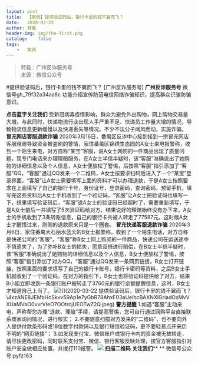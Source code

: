 ```yaml
---
layout:	post
title:	【案例】提供验证码后，银行卡里的钱不翼而飞？
date:	2020-03-22
author:	转载
header-img:	img/the-first.png
catalog:	false
tags:
	-	案例
---
```


<blockquote><p>转载：广州反诈服务号<br>
来源：微信公众号</p></blockquote>

#提供验证码后，银行卡里的钱不翼而飞？
[广州反诈服务号]
**广州反诈服务号**
微信号gh_79f32a34aa8c
功能介绍宣传防范电信网络诈骗知识，提高群众识骗防骗意识。

**点击蓝字关注我们**
受新冠病毒疫情影响，群众为避免外出购物，网上购物交易量大增。与此同时，快递物流行业出现人手严重不足、快递员工作量大增的情况，导致物流信息更新缓慢以及快递丢失等情况。不少不法分子闻风而动，实施诈骗。
**冒充网店客服退款诈骗**
2020年3月16日，番禺区反诈中心接到接到一宗冒充网店客服理赔导致资金被盗刷的警情，家住番禺区锦绣生态园的A女士来电报警称，收到一个陌生来电，对方自称“某宝”客服，说A女士网购的一件商品出现了质量问题，现专门电话来办理理赔服务，在A女士半信半疑时，该“客服”准确说出了她购物的详细信息以及个人信息，A女士便放松了警惕，后按照“客服”指引添加了“客服”QQ，“客服”通过QQ发来一个二维码，A女士按要求扫码后进入了一个“某宝”登录界面，“客服”让A女士需要填写上面的资料才可以办理退款，于是A女士按照要求在上面填写了自己的银行卡号，身份证号，登录密码，查询密码，预留手机，填写完这些资料后A女士手机收到了一个验证码，“客服”让A女士把验证码也填写一下，结果填写验证码后，“客服”说A女士的验证码已经超时了，需要重新填写，于是A女士前后一共填写了5次验证码给对方，结果说好的理赔始终没有办下来，A女士的手机收到了3条转账信息，自己的银行卡共被人转走了77587元。这时候A女士才醒悟过来，刚刚的退款原来只是一个圈套。
**冒充快递客服退款诈骗**
2020年3月6日，家住番禺大石丽水蓝天的B女士报警称，收到了一个陌生电话，对方自称是快递公司的“客服”，“客服”称B女士网上购买的一件商品，快递公司在运送途中不慎遗失了，为了弥补B女士的损失，愿意双倍进行赔偿，在B女士半信半疑时，该“客服”准确说出了她购物的详细信息以及个人信息，B女士便放松了警惕，按照“客服”指引添加了对方QQ，“客服”通过QQ发来一条网页链接，B女士打开链接，按照里面的要求填写了自己的银行卡账号，银行卡密码等资料，之后B女士手机就收到了一个验证码，在对方的指引下，B女士也将验证码提供给了对方，结果B小姐立即收到一条银行账户被转走了3760元的银行余额提醒信息，这时，B女士才知道自己上当了。
![]({{site.baseurl}}/postimg/4xzANE8JEMbHcSkvv59Ap1e7yGbR78Ahtz8nC2LY0WCcu8WjttzHcqbB2eVICN4xqhTw3k3xhXcs0uBHiaicAAdA.jpeg)![](2020-03-22
提供验证码后，银行卡里的钱不翼而飞？\\4xzANE8JEMbHcSkvv59Ap1e7yGbR78AhxF03aUeibcBAXNXlGriadOxMvVXUaMVaO0vvrVIeO7OOtrcjUEOTwZ2Q.jpeg)
**警方提醒**
1.如遇“客服”主动来电，声称帮您办理“退款、理赔”手续，请提高警惕，您可自行通过网购平台直接联系商家询问情况，进行核实；
2.不要随意扫描对方发来的“二维码”，也不要向外人提供付款条形码或18位数字付款码以及银行短信验证码，更不要轻易点开来历不明的“网页链接”；
3.如发现支付宝、微信账户或银行卡内的资金被无故转走，请尽快更改密码，同时联系支付宝、微信、银行客服反映处理，按官方客服指引对账户安全做相应处置，并拨打110报警。
![]({{site.baseurl}}/postimg/4xzANE8JEMbHcSkvv59Ap1e7yGbR78AhuYZhajQLBS3PI8K6ZBcib1ibmP884QYmWVmnkosSib6zCEXeG05MbJoMw.jpeg)
**扫描二维码**
**关注我们****
**
微信号公众号:pyfz163
